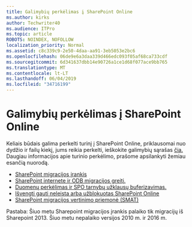 ```yaml
---
title: Galimybių perkėlimas į SharePoint Online
ms.author: kirks
author: Techwriter40
ms.audience: ITPro
ms.topic: article
ROBOTS: NOINDEX, NOFOLLOW
localization_priority: Normal
ms.assetid: c8c339c9-2e50-4daa-aa91-3eb5053e2bc6
ms.openlocfilehash: 06de9e6a3daa339d466edc093f05af68ca733cdf
ms.sourcegitcommit: 6d341637dbb14e90726a1ce1d68f077ace9bb765
ms.translationtype: MT
ms.contentlocale: lt-LT
ms.lasthandoff: 06/04/2019
ms.locfileid: "34716199"
---
```

# <a name="migrate-options-to-sharepoint-online"></a>Galimybių perkėlimas į SharePoint Online

<p>Keliais būdais galima perkelti turinį į SharePoint Online, priklausomai nuo dydžio ir failų kiekį, jums reikia perkelti, ieškokite galimybių sąrašas <a href="https://docs.microsoft.com/en-us/sharepointmigration/migrate-to-sharepoint-online">čia.</a> &nbsp; Daugiau informacijos apie turinio perkėlimo, prašome apsilankyti žemiau esančią nuorodą.</p> <ul> <li><a href="https://docs.microsoft.com/en-us/sharepointmigration/introducing-the-sharepoint-migration-tool">SharePoint migracijos įrankis</a></li> <li><a href="https://docs.microsoft.com/en-us/sharepointmigration/sharepoint-online-and-onedrive-migration-speed">SharePoint internete ir ODB migracijos greitį.</a></li> <li><a href="https://blogs.technet.microsoft.com/sposupport/2017/08/12/data-migration-and-spo-service-throttling/">Duomenų perkėlimas ir SPO tarnybų užklausų buferizavimas.</a></li> <li><a href="https://docs.microsoft.com/en-us/sharepoint/dev/general-development/how-to-avoid-getting-throttled-or-blocked-in-sharepoint-online">Išvengti gauti neleista arba užblokuotas SharePoint Online</a></li> <li><a href="https://www.microsoft.com/en-us/download/details.aspx?id=53598&amp;751be11f-ede8-5a0c-058c-2ee190a24fa6=True">SharePoint migracijos vertinimo priemonė (SMAT)</a></li> </ul> <p>Pastaba: Šiuo metu Sharepoint migracijos įrankis palaiko tik migracijų iš Sharepoint 2013. Šiuo metu nepalaiko versijos 2010 m. ir 2016 m.</p>

